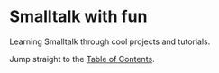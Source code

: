# Smalltalk with fun

Learning Smalltalk through cool projects and tutorials.

Jump straight to the [Table of Contents](/SUMMARY.md).




